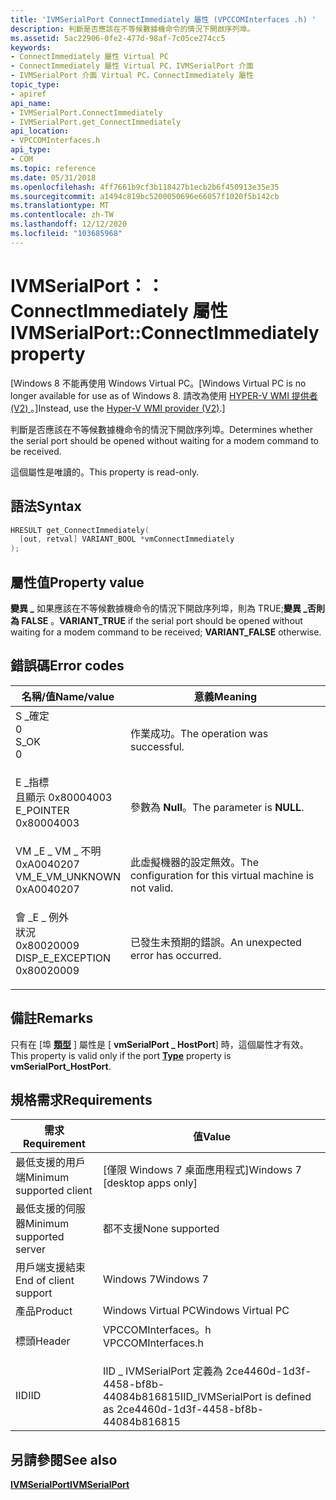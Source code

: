 ```yaml
---
title: 'IVMSerialPort ConnectImmediately 屬性 (VPCCOMInterfaces .h) '
description: 判斷是否應該在不等候數據機命令的情況下開啟序列埠。
ms.assetid: 5ac22906-0fe2-477d-98af-7c05ce274cc5
keywords:
- ConnectImmediately 屬性 Virtual PC
- ConnectImmediately 屬性 Virtual PC，IVMSerialPort 介面
- IVMSerialPort 介面 Virtual PC，ConnectImmediately 屬性
topic_type:
- apiref
api_name:
- IVMSerialPort.ConnectImmediately
- IVMSerialPort.get_ConnectImmediately
api_location:
- VPCCOMInterfaces.h
api_type:
- COM
ms.topic: reference
ms.date: 05/31/2018
ms.openlocfilehash: 4ff7661b9cf3b118427b1ecb2b6f450913e35e35
ms.sourcegitcommit: a1494c819bc5200050696e66057f1020f5b142cb
ms.translationtype: MT
ms.contentlocale: zh-TW
ms.lasthandoff: 12/12/2020
ms.locfileid: "103685968"
---
```

# <a name="ivmserialportconnectimmediately-property"></a><span data-ttu-id="f3a25-106">IVMSerialPort：： ConnectImmediately 屬性</span><span class="sxs-lookup"><span data-stu-id="f3a25-106">IVMSerialPort::ConnectImmediately property</span></span>

<span data-ttu-id="f3a25-107">\[Windows 8 不能再使用 Windows Virtual PC。</span><span class="sxs-lookup"><span data-stu-id="f3a25-107">\[Windows Virtual PC is no longer available for use as of Windows 8.</span></span> <span data-ttu-id="f3a25-108">請改為使用 [HYPER-V WMI 提供者 (V2) ](/windows/desktop/HyperV_v2/windows-virtualization-portal)。\]</span><span class="sxs-lookup"><span data-stu-id="f3a25-108">Instead, use the [Hyper-V WMI provider (V2)](/windows/desktop/HyperV_v2/windows-virtualization-portal).\]</span></span>

<span data-ttu-id="f3a25-109">判斷是否應該在不等候數據機命令的情況下開啟序列埠。</span><span class="sxs-lookup"><span data-stu-id="f3a25-109">Determines whether the serial port should be opened without waiting for a modem command to be received.</span></span>

<span data-ttu-id="f3a25-110">這個屬性是唯讀的。</span><span class="sxs-lookup"><span data-stu-id="f3a25-110">This property is read-only.</span></span>

## <a name="syntax"></a><span data-ttu-id="f3a25-111">語法</span><span class="sxs-lookup"><span data-stu-id="f3a25-111">Syntax</span></span>


```C++
HRESULT get_ConnectImmediately(
  [out, retval] VARIANT_BOOL *vmConnectImmediately
);
```



## <a name="property-value"></a><span data-ttu-id="f3a25-112">屬性值</span><span class="sxs-lookup"><span data-stu-id="f3a25-112">Property value</span></span>

<span data-ttu-id="f3a25-113">**變異 \_** 如果應該在不等候數據機命令的情況下開啟序列埠，則為 TRUE;**變異 \_否則為 FALSE** 。</span><span class="sxs-lookup"><span data-stu-id="f3a25-113">**VARIANT\_TRUE** if the serial port should be opened without waiting for a modem command to be received; **VARIANT\_FALSE** otherwise.</span></span>

## <a name="error-codes"></a><span data-ttu-id="f3a25-114">錯誤碼</span><span class="sxs-lookup"><span data-stu-id="f3a25-114">Error codes</span></span>



| <span data-ttu-id="f3a25-115">名稱/值</span><span class="sxs-lookup"><span data-stu-id="f3a25-115">Name/value</span></span>                                                                                                                                                    | <span data-ttu-id="f3a25-116">意義</span><span class="sxs-lookup"><span data-stu-id="f3a25-116">Meaning</span></span>                                                             |
|---------------------------------------------------------------------------------------------------------------------------------------------------------------|---------------------------------------------------------------------|
| <dl> <span data-ttu-id="f3a25-117"><dt>S \_確定</dt> <dt>0</dt></span><span class="sxs-lookup"><span data-stu-id="f3a25-117"><dt>S\_OK</dt> <dt>0</dt></span></span> </dl>                       | <span data-ttu-id="f3a25-118">作業成功。</span><span class="sxs-lookup"><span data-stu-id="f3a25-118">The operation was successful.</span></span><br/>                            |
| <dl> <span data-ttu-id="f3a25-119"><dt>E \_指標</dt><dt>且顯示 0x80004003</dt></span><span class="sxs-lookup"><span data-stu-id="f3a25-119"><dt>E\_POINTER</dt> <dt>0x80004003</dt></span></span> </dl>         | <span data-ttu-id="f3a25-120">參數為 **Null**。</span><span class="sxs-lookup"><span data-stu-id="f3a25-120">The parameter is **NULL**.</span></span><br/>                               |
| <dl> <span data-ttu-id="f3a25-121"><dt>VM \_E \_ VM \_ 不明</dt> <dt>0xA0040207</dt></span><span class="sxs-lookup"><span data-stu-id="f3a25-121"><dt>VM\_E\_VM\_UNKNOWN</dt> <dt>0xA0040207</dt></span></span> </dl> | <span data-ttu-id="f3a25-122">此虛擬機器的設定無效。</span><span class="sxs-lookup"><span data-stu-id="f3a25-122">The configuration for this virtual machine is not valid.</span></span><br/> |
| <dl> <span data-ttu-id="f3a25-123"><dt>會 \_E \_ 例外</dt>狀況 <dt>0x80020009</dt></span><span class="sxs-lookup"><span data-stu-id="f3a25-123"><dt>DISP\_E\_EXCEPTION</dt> <dt>0x80020009</dt></span></span> </dl> | <span data-ttu-id="f3a25-124">已發生未預期的錯誤。</span><span class="sxs-lookup"><span data-stu-id="f3a25-124">An unexpected error has occurred.</span></span><br/>                        |



## <a name="remarks"></a><span data-ttu-id="f3a25-125">備註</span><span class="sxs-lookup"><span data-stu-id="f3a25-125">Remarks</span></span>

<span data-ttu-id="f3a25-126">只有在 [埠 [**類型**](ivmserialport-type.md) ] 屬性是 [ **vmSerialPort \_ HostPort**] 時，這個屬性才有效。</span><span class="sxs-lookup"><span data-stu-id="f3a25-126">This property is valid only if the port [**Type**](ivmserialport-type.md) property is **vmSerialPort\_HostPort**.</span></span>

## <a name="requirements"></a><span data-ttu-id="f3a25-127">規格需求</span><span class="sxs-lookup"><span data-stu-id="f3a25-127">Requirements</span></span>



| <span data-ttu-id="f3a25-128">需求</span><span class="sxs-lookup"><span data-stu-id="f3a25-128">Requirement</span></span> | <span data-ttu-id="f3a25-129">值</span><span class="sxs-lookup"><span data-stu-id="f3a25-129">Value</span></span> |
|-------------------------------------|-----------------------------------------------------------------------------------------------|
| <span data-ttu-id="f3a25-130">最低支援的用戶端</span><span class="sxs-lookup"><span data-stu-id="f3a25-130">Minimum supported client</span></span><br/> | <span data-ttu-id="f3a25-131">\[僅限 Windows 7 桌面應用程式\]</span><span class="sxs-lookup"><span data-stu-id="f3a25-131">Windows 7 \[desktop apps only\]</span></span><br/>                                                    |
| <span data-ttu-id="f3a25-132">最低支援的伺服器</span><span class="sxs-lookup"><span data-stu-id="f3a25-132">Minimum supported server</span></span><br/> | <span data-ttu-id="f3a25-133">都不支援</span><span class="sxs-lookup"><span data-stu-id="f3a25-133">None supported</span></span><br/>                                                                     |
| <span data-ttu-id="f3a25-134">用戶端支援結束</span><span class="sxs-lookup"><span data-stu-id="f3a25-134">End of client support</span></span><br/>    | <span data-ttu-id="f3a25-135">Windows 7</span><span class="sxs-lookup"><span data-stu-id="f3a25-135">Windows 7</span></span><br/>                                                                          |
| <span data-ttu-id="f3a25-136">產品</span><span class="sxs-lookup"><span data-stu-id="f3a25-136">Product</span></span><br/>                  | <span data-ttu-id="f3a25-137">Windows Virtual PC</span><span class="sxs-lookup"><span data-stu-id="f3a25-137">Windows Virtual PC</span></span><br/>                                                                 |
| <span data-ttu-id="f3a25-138">標頭</span><span class="sxs-lookup"><span data-stu-id="f3a25-138">Header</span></span><br/>                   | <dl> <span data-ttu-id="f3a25-139"><dt>VPCCOMInterfaces。h</dt></span><span class="sxs-lookup"><span data-stu-id="f3a25-139"><dt>VPCCOMInterfaces.h</dt></span></span> </dl> |
| <span data-ttu-id="f3a25-140">IID</span><span class="sxs-lookup"><span data-stu-id="f3a25-140">IID</span></span><br/>                      | <span data-ttu-id="f3a25-141">IID \_ IVMSerialPort 定義為 2ce4460d-1d3f-4458-bf8b-44084b816815</span><span class="sxs-lookup"><span data-stu-id="f3a25-141">IID\_IVMSerialPort is defined as 2ce4460d-1d3f-4458-bf8b-44084b816815</span></span><br/>              |



## <a name="see-also"></a><span data-ttu-id="f3a25-142">另請參閱</span><span class="sxs-lookup"><span data-stu-id="f3a25-142">See also</span></span>

<dl> <dt>

[<span data-ttu-id="f3a25-143">**IVMSerialPort**</span><span class="sxs-lookup"><span data-stu-id="f3a25-143">**IVMSerialPort**</span></span>](ivmserialport.md)
</dt> </dl>

 

